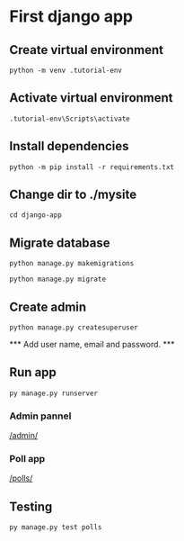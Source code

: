 # First django app

## Create virtual environment

`python -m venv .tutorial-env`

## Activate virtual environment

`.tutorial-env\Scripts\activate`

## Install dependencies

`python -m pip install -r requirements.txt`

## Change dir to ./mysite

`cd django-app`

## Migrate database

`python manage.py makemigrations`

`python manage.py migrate`

## Create admin

`python manage.py createsuperuser`

*** Add user name, email and password. ***

## Run app

`py manage.py runserver`

### Admin pannel

[/admin/](http://localhost:8000/admin/)

### Poll app

[/polls/](http://localhost:8000/polls/)

## Testing

`py manage.py test polls`
